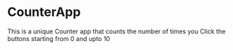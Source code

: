 # CounterApp
This is a unique Counter app that counts the number of times you Click the buttons starting from 0 and upto 10 
